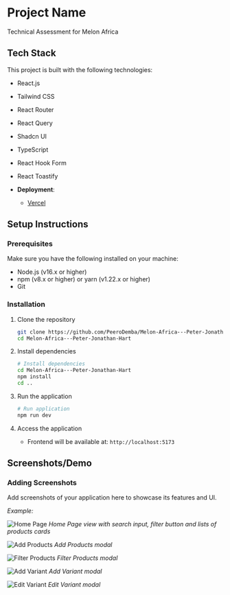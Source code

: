 # Project Name

Technical Assessment for Melon Africa

## Tech Stack

This project is built with the following technologies:

- React.js
- Tailwind CSS
- React Router
- React Query
- Shadcn UI
- TypeScript
- React Hook Form
- React Toastify

- **Deployment**:
  - [Vercel](https://melon-africa-peter-jonathan-hart.vercel.app/)

## Setup Instructions

### Prerequisites

Make sure you have the following installed on your machine:

- Node.js (v16.x or higher)
- npm (v8.x or higher) or yarn (v1.22.x or higher)
- Git

### Installation

1. Clone the repository

   ```bash
   git clone https://github.com/PeeroDemba/Melon-Africa---Peter-Jonathan-Hart.git
   cd Melon-Africa---Peter-Jonathan-Hart
   ```

2. Install dependencies

   ```bash
   # Install dependencies
   cd Melon-Africa---Peter-Jonathan-Hart
   npm install
   cd ..
   ```

3. Run the application

   ```bash
   # Run application
   npm run dev
   ```

4. Access the application

   - Frontend will be available at: `http://localhost:5173`

## Screenshots/Demo

### Adding Screenshots

Add screenshots of your application here to showcase its features and UI.

_Example:_

![Home Page](/HomePage.png)
_Home Page view with search input, filter button and lists of products cards_

![Add Products](/AddProduct.png)
_Add Products modal_

![Filter Products](/FilterProducts.png)
_Filter Products modal_

![Add Variant](/AddVariant.png)
_Add Variant modal_

![Edit Variant](/EditVariant.png)
_Edit Variant modal_
